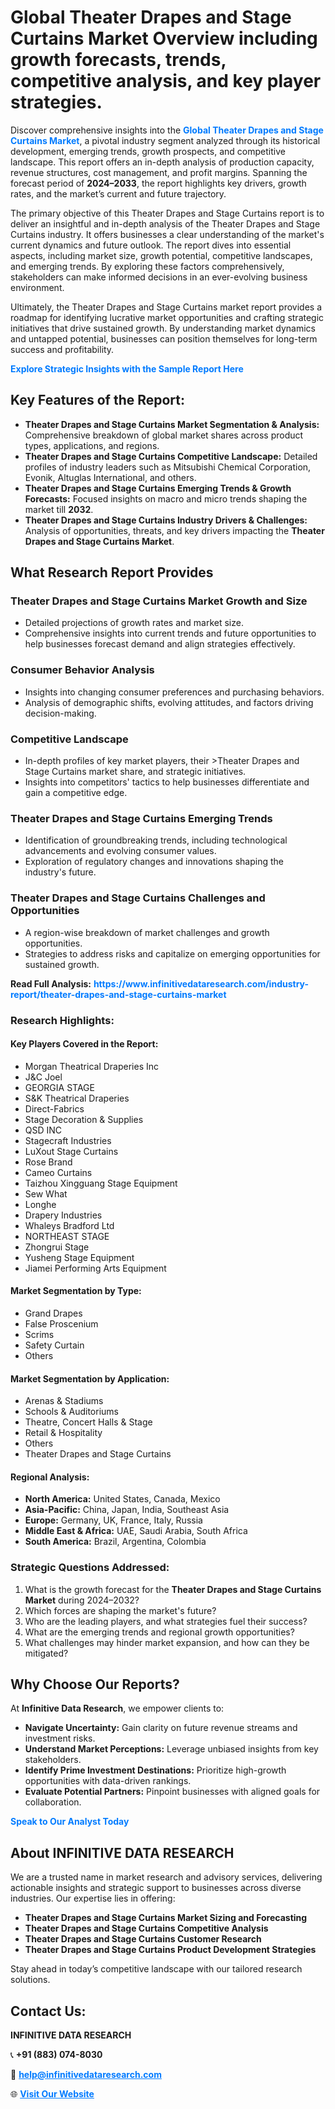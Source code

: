<h1>Global Theater Drapes and Stage Curtains Market Overview including growth forecasts, trends, competitive analysis, and key player strategies.</h1>
<p>
Discover comprehensive insights into the 
<a href="https://www.infinitivedataresearch.com/industry-report/theater-drapes-and-stage-curtains-market" rel="dofollow" style="color: #007BFF; text-decoration: none;"><strong>Global Theater Drapes and Stage Curtains Market</strong></a>, a pivotal industry segment analyzed through its historical development, emerging trends, growth prospects, and competitive landscape. This report offers an in-depth analysis of production capacity, revenue structures, cost management, and profit margins. Spanning the forecast period of <strong>2024–2033</strong>, the report highlights key drivers, growth rates, and the market’s current and future trajectory.
</p>
<p>
The primary objective of this Theater Drapes and Stage Curtains report is to deliver an insightful and in-depth analysis of the Theater Drapes and Stage Curtains industry. It offers businesses a clear understanding of the market's current dynamics and future outlook. The report dives into essential aspects, including market size, growth potential, competitive landscapes, and emerging trends. By exploring these factors comprehensively, stakeholders can make informed decisions in an ever-evolving business environment.
</p>
<p>
Ultimately, the Theater Drapes and Stage Curtains market report provides a roadmap for identifying lucrative market opportunities and crafting strategic initiatives that drive sustained growth. By understanding market dynamics and untapped potential, businesses can position themselves for long-term success and profitability.
</p>
<p>
<a href="https://www.infinitivedataresearch.com/request-sample/reportId=110273" style="color: #007BFF; text-decoration: none;"><strong>Explore Strategic Insights with the Sample Report Here</strong></a>
</p>

<h2>Key Features of the Report:</h2>
<ul>
<li><strong>Theater Drapes and Stage Curtains Market Segmentation & Analysis:</strong> Comprehensive breakdown of global market shares across product types, applications, and regions.</li>
<li><strong>Theater Drapes and Stage Curtains Competitive Landscape:</strong> Detailed profiles of industry leaders such as Mitsubishi Chemical Corporation, Evonik, Altuglas International, and others.</li>
<li><strong>Theater Drapes and Stage Curtains Emerging Trends & Growth Forecasts:</strong> Focused insights on macro and micro trends shaping the market till <strong>2032</strong>.</li>
<li><strong>Theater Drapes and Stage Curtains Industry Drivers & Challenges:</strong> Analysis of opportunities, threats, and key drivers impacting the <strong>Theater Drapes and Stage Curtains Market</strong>.</li>
</ul>

<h2>What Research Report Provides</h2>
<h3>Theater Drapes and Stage Curtains Market Growth and Size</h3>
<ul>
<li>Detailed projections of growth rates and market size.</li>
<li>Comprehensive insights into current trends and future opportunities to help businesses forecast demand and align strategies effectively.</li>
</ul>

<h3>Consumer Behavior Analysis</h3>
<ul>
<li>Insights into changing consumer preferences and purchasing behaviors.</li>
<li>Analysis of demographic shifts, evolving attitudes, and factors driving decision-making.</li>
</ul>

<h3>Competitive Landscape</h3>
<ul>
<li>In-depth profiles of key market players, their >Theater Drapes and Stage Curtains market share, and strategic initiatives.</li>
<li>Insights into competitors' tactics to help businesses differentiate and gain a competitive edge.</li>
</ul>

<h3>Theater Drapes and Stage Curtains Emerging Trends</h3>
<ul>
<li>Identification of groundbreaking trends, including technological advancements and evolving consumer values.</li>
<li>Exploration of regulatory changes and innovations shaping the industry's future.</li>
</ul>

<h3>Theater Drapes and Stage Curtains Challenges and Opportunities</h3>
<ul>
<li>A region-wise breakdown of market challenges and growth opportunities.</li>
<li>Strategies to address risks and capitalize on emerging opportunities for sustained growth.</li>
</ul>
<p><strong>Read Full Analysis:</strong> <a href="https://www.infinitivedataresearch.com/industry-report/theater-drapes-and-stage-curtains-market" rel="dofollow" style="color: #007BFF; text-decoration: none;"><strong>https://www.infinitivedataresearch.com/industry-report/theater-drapes-and-stage-curtains-market</strong></a></p>
<h3>Research Highlights:</h3>
<h4>Key Players Covered in the Report:</h4>
<ul><li>Morgan Theatrical Draperies Inc</li><li>J&amp;C Joel</li><li>GEORGIA STAGE</li><li>S&amp;K Theatrical Draperies</li><li>Direct-Fabrics</li><li>Stage Decoration &amp; Supplies</li><li>QSD INC</li><li>Stagecraft Industries</li><li>LuXout Stage Curtains</li><li>Rose Brand</li><li>Cameo Curtains</li><li>Taizhou Xingguang Stage Equipment</li><li>Sew What</li><li>Longhe</li><li>Drapery Industries</li><li>Whaleys Bradford Ltd</li><li>NORTHEAST STAGE</li><li>Zhongrui Stage</li><li>Yusheng Stage Equipment</li><li>Jiamei Performing Arts Equipment</li></ul>
<h4>Market Segmentation by Type:</h4>
<ul><li>Grand Drapes</li><li>False Proscenium</li><li>Scrims</li><li>Safety Curtain</li><li>Others</li></ul>
<h4>Market Segmentation by Application:</h4>
<ul><li>Arenas &amp; Stadiums</li><li>Schools &amp; Auditoriums</li><li>Theatre, Concert Halls &amp; Stage</li><li>Retail &amp; Hospitality</li><li>Others</li><li>Theater Drapes and Stage Curtains</li></ul>

<h4>Regional Analysis:</h4>
<ul>
<li><strong>North America:</strong> United States, Canada, Mexico</li>
<li><strong>Asia-Pacific:</strong> China, Japan, India, Southeast Asia</li>
<li><strong>Europe:</strong> Germany, UK, France, Italy, Russia</li>
<li><strong>Middle East & Africa:</strong> UAE, Saudi Arabia, South Africa</li>
<li><strong>South America:</strong> Brazil, Argentina, Colombia</li>
</ul>

<h3>Strategic Questions Addressed:</h3>
<ol>
<li>What is the growth forecast for the <strong>Theater Drapes and Stage Curtains Market</strong> during 2024–2032?</li>
<li>Which forces are shaping the market's future?</li>
<li>Who are the leading players, and what strategies fuel their success?</li>
<li>What are the emerging trends and regional growth opportunities?</li>
<li>What challenges may hinder market expansion, and how can they be mitigated?</li>
</ol>

<h2>Why Choose Our Reports?</h2>
<p>At <strong>Infinitive Data Research</strong>, we empower clients to:</p>
<ul>
<li><strong>Navigate Uncertainty:</strong> Gain clarity on future revenue streams and investment risks.</li>
<li><strong>Understand Market Perceptions:</strong> Leverage unbiased insights from key stakeholders.</li>
<li><strong>Identify Prime Investment Destinations:</strong> Prioritize high-growth opportunities with data-driven rankings.</li>
<li><strong>Evaluate Potential Partners:</strong> Pinpoint businesses with aligned goals for collaboration.</li>
</ul>
<p><a href="https://www.infinitivedataresearch.com/industry-report/theater-drapes-and-stage-curtains-market" rel="dofollow" style="color: #007BFF; text-decoration: none;"><strong>Speak to Our Analyst Today</strong></a></p>

<h2>About INFINITIVE DATA RESEARCH</h2>
<p>We are a trusted name in market research and advisory services, delivering actionable insights and strategic support to businesses across diverse industries. Our expertise lies in offering:</p>
<ul>
<li><strong>Theater Drapes and Stage Curtains Market Sizing and Forecasting</strong></li>
<li><strong>Theater Drapes and Stage Curtains Competitive Analysis</strong></li>
<li><strong>Theater Drapes and Stage Curtains Customer Research</strong></li>
<li><strong>Theater Drapes and Stage Curtains Product Development Strategies</strong></li>
</ul>
<p>Stay ahead in today’s competitive landscape with our tailored research solutions.</p>

<h2>Contact Us:</h2>
<p><strong>INFINITIVE DATA RESEARCH</strong></p>
<p>📞 <strong>+91 (883) 074-8030</strong></p>
<p>📧 <strong><a href="mailto:help@infinitivedataresearch.com" style="color: #007BFF;">help@infinitivedataresearch.com</a></strong></p>
<p>🌐 <strong><a href="https://www.infinitivedataresearch.com" rel="dofollow" style="color: #007BFF;">Visit Our Website</a></strong></p>